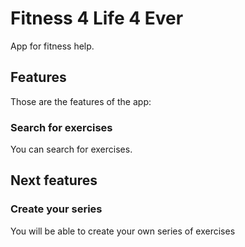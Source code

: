 # Fitness 4 Life 4 Ever

App for fitness help.

## Features

Those are the features of the app:

### Search for exercises

You can search for exercises.

## Next features

### Create your series

You will be able to create your own series of exercises
